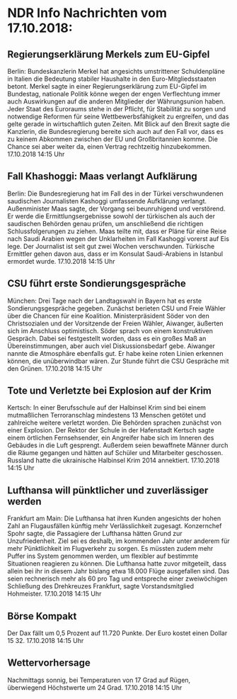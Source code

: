 # NDR Info Nachrichten vom 17.10.2018:


## Regierungserklärung Merkels zum EU-Gipfel
Berlin: Bundeskanzlerin Merkel hat angesichts umstrittener Schuldenpläne in Italien die Bedeutung stabiler Haushalte in den Euro-Mitgliedsstaaten betont. Merkel sagte in einer Regierungserklärung zum EU-Gipfel im Bundestag, nationale Politik könne wegen der engen Verflechtung immer auch Auswirkungen auf die anderen Mitglieder der Währungsunion haben. Jeder Staat des Euroraums stehe in der Pflicht, für Stabilität zu sorgen und notwendige Reformen für seine Wettbewerbsfähigkeit zu ergreifen, und das gelte gerade in wirtschaftlich guten Zeiten. Mit Blick auf den Brexit sagte die Kanzlerin, die Bundesregierung bereite sich auch auf den Fall vor, dass es zu keinem Abkommen zwischen der EU und Großbritannien komme. Die Chance sei aber weiter da, einen Vertrag rechtzeitig hinzubekommen. 17.10.2018 14:15 Uhr 

## Fall Khashoggi: Maas verlangt Aufklärung
Berlin: Die Bundesregierung hat im Fall des in der Türkei verschwundenen saudischen Journalisten Kashoggi umfassende Aufklärung verlangt. Außenminister Maas sagte, der Vorgang sei beunruhigend und verstörend. Er werde die Ermittlungsergebnisse sowohl der türkischen als auch der saudischen Behörden genau prüfen, um anschließend die richtigen Schlussfolgerungen zu ziehen. Maas teilte mit, dass er Pläne für eine Reise nach Saudi Arabien wegen der Unklarheiten im Fall Kashoggi vorerst auf Eis lege. Der Journalist ist seit gut zwei Wochen verschwunden. Türkische Ermittler gehen davon aus, dass er im Konsulat Saudi-Arabiens in Istanbul ermordet wurde. 17.10.2018 14:15 Uhr 

## CSU führt erste Sondierungsgespräche
München: Drei Tage nach der Landtagswahl in Bayern hat es erste Sondierungsgespräche gegeben. Zunächst berieten CSU und Freie Wähler über die Chancen für eine Koalition. Ministerpräsident Söder von den Christsozialen und der Vorsitzende der Freien Wähler, Aiwanger, äußerten sich im Anschluss optimistisch. Söder sprach von einem konstruktiven Gespräch. Dabei sei festgestellt worden, dass es ein großes Maß an Übereinstimmungen, aber auch viel Diskussionsbedarf gebe. Aiwanger nannte die Atmosphäre ebenfalls gut. Er habe keine roten Linien erkennen können, die unüberwindbar wären. Zur Stunde führt die CSU Gespräche mit den Grünen. 17.10.2018 14:15 Uhr 

## Tote und Verletzte bei Explosion auf der Krim
Kertsch: In einer Berufsschule auf der Halbinsel Krim sind bei einem mutmaßlichen Terroranschlag mindestens 13 Menschen getötet und zahlreiche weitere verletzt worden. Die Behörden sprachen zunächst von einer Explosion. Der Rektor der Schule in der Hafenstadt Kertsch sagte einem örtlichen Fernsehsender, ein Angreifer habe sich im Inneren des Gebäudes in die Luft gesprengt. Außerdem seien bewaffnete Männer durch die Räume gegangen und hätten auf Schüler und Mitarbeiter geschossen. Russland hatte die ukrainische Halbinsel Krim 2014 annektiert. 17.10.2018 14:15 Uhr 

## Lufthansa will pünktlicher und zuverlässiger werden
Frankfurt am Main: Die Lufthansa hat ihren Kunden angesichts der hohen Zahl an Flugausfällen künftig mehr Verlässlichkeit zugesagt. Konzernchef Spohr sagte, die Passagiere der Lufthansa hätten Grund zur Unzufriedenheit. Ziel sei es deshalb, im kommenden Jahr unter anderem für mehr Pünktlichkeit im Flugverkehr zu sorgen. Es müssten zudem mehr Puffer ins System genommen werden, um flexibler auf bestimmte Situationen reagieren zu können. Die Lufthansa hatte zuvor mitgeteilt, dass allein bei ihr in diesem Jahr bislang etwa 18.000 Flüge ausgefallen sind. Das seien rechnerisch mehr als 60 pro Tag und entspreche einer zweiwöchigen Schließung des Drehkreuzes Frankfurt, sagte Vorstandsmitglied Hohmeister. 17.10.2018 14:15 Uhr 

## Börse Kompakt
Der Dax fällt um 0,5 Prozent auf 11.720 Punkte. Der Euro kostet einen Dollar 15 32. 17.10.2018 14:15 Uhr 

## Wettervorhersage
Nachmittags sonnig, bei Temperaturen von 17 Grad auf Rügen, überwiegend Höchstwerte um 24 Grad. 17.10.2018 14:15 Uhr 
